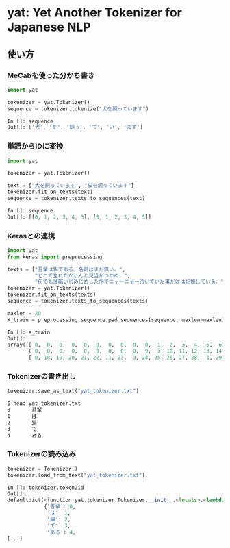 # yat: Yet Another Tokenizer for Japanese NLP

## 使い方

### MeCabを使った分かち書き

```py
import yat

tokenizer = yat.Tokenizer()
sequence = tokenizer.tokenize("犬を飼っています")
```

```py
In []: sequence
Out[]: ['犬', 'を', '飼っ', 'て', 'い', 'ます']
```

### 単語からIDに変換

```py
import yat

tokenizer = yat.Tokenizer()

text = ["犬を飼っています", "猫を飼っています"]
tokenizer.fit_on_texts(text)
sequence = tokenizer.texts_to_sequences(text)
```

```py
In []: sequence
Out[]: [[0, 1, 2, 3, 4, 5], [6, 1, 2, 3, 4, 5]]
```

### Kerasとの連携

```py
import yat
from keras import preprocessing

texts = ["吾輩は猫である。名前はまだ無い。",
         "どこで生れたかとんと見当がつかぬ。",
         "何でも薄暗いじめじめした所でニャーニャー泣いていた事だけは記憶している。"]
tokenizer = yat.Tokenizer()
tokenizer.fit_on_texts(texts)
sequence = tokenizer.texts_to_sequences(texts)

maxlen = 20
X_train = preprocessing.sequence.pad_sequences(sequence, maxlen=maxlen)
```

```py
In []: X_train
Out[]:
array([[ 0,  0,  0,  0,  0,  0,  0,  0,  0,  0,  1,  2,  3,  4,  5,  6, 1,  7,  8,  5],
       [ 0,  0,  0,  0,  0,  0,  0,  0,  0,  9,  3, 10, 11, 12, 13, 14, 15, 16, 17,  5],
       [ 0, 18, 19, 20, 21, 22, 11, 23,  3, 24, 25, 26, 27, 28,  1, 29, 22, 26, 30,  5]], dtype=int32)
```

### Tokenizerの書き出し

```py
tokenizer.save_as_text("yat_tokenizer.txt")
```

```sh
$ head yat_tokenizer.txt
0       吾輩
1       は
2       猫
3       で
4       ある
```

### Tokenizerの読み込み

```py
tokenizer = Tokenizer()
tokenizer.load_from_text("yat_tokenizer.txt")
```

```py
In []: tokenizer.token2id
Out[]:
defaultdict(<function yat.tokenizer.Tokenizer.__init__.<locals>.<lambda>()>,
            {'吾輩': 0,
             'は': 1,
             '猫': 2,
             'で': 3,
             'ある': 4,
[...]
```
